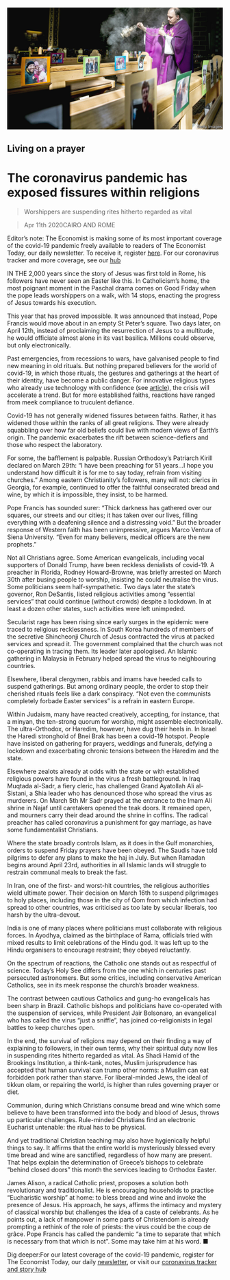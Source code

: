 ![](./images/20200411_IRP001_1.jpg)

## Living on a prayer

# The coronavirus pandemic has exposed fissures within religions

> Worshippers are suspending rites hitherto regarded as vital

> Apr 11th 2020CAIRO AND ROME

Editor’s note: The Economist is making some of its most important coverage of the covid-19 pandemic freely available to readers of The Economist Today, our daily newsletter. To receive it, register [here](https://www.economist.com//newslettersignup). For our coronavirus tracker and more coverage, see our [hub](https://www.economist.com//coronavirus)

IN THE 2,000 years since the story of Jesus was first told in Rome, his followers have never seen an Easter like this. In Catholicism’s home, the most poignant moment in the Paschal drama comes on Good Friday when the pope leads worshippers on a walk, with 14 stops, enacting the progress of Jesus towards his execution.

This year that has proved impossible. It was announced that instead, Pope Francis would move about in an empty St Peter’s square. Two days later, on April 12th, instead of proclaiming the resurrection of Jesus to a multitude, he would officiate almost alone in its vast basilica. Millions could observe, but only electronically.

Past emergencies, from recessions to wars, have galvanised people to find new meaning in old rituals. But nothing prepared believers for the world of covid-19, in which those rituals, the gestures and gatherings at the heart of their identity, have become a public danger. For innovative religious types who already use technology with confidence (see [article](https://www.economist.com//international/2020/04/11/churches-turn-to-the-internet-to-reach-their-flocks)), the crisis will accelerate a trend. But for more established faiths, reactions have ranged from meek compliance to truculent defiance.

Covid-19 has not generally widened fissures between faiths. Rather, it has widened those within the ranks of all great religions. They were already squabbling over how far old beliefs could live with modern views of Earth’s origin. The pandemic exacerbates the rift between science-defiers and those who respect the laboratory.

For some, the bafflement is palpable. Russian Orthodoxy’s Patriarch Kirill declared on March 29th: “I have been preaching for 51 years...I hope you understand how difficult it is for me to say today, refrain from visiting churches.” Among eastern Christianity’s followers, many will not: clerics in Georgia, for example, continued to offer the faithful consecrated bread and wine, by which it is impossible, they insist, to be harmed.

Pope Francis has sounded surer: “Thick darkness has gathered over our squares, our streets and our cities; it has taken over our lives, filling everything with a deafening silence and a distressing void.” But the broader response of Western faith has been unimpressive, argues Marco Ventura of Siena University. “Even for many believers, medical officers are the new prophets.”

Not all Christians agree. Some American evangelicals, including vocal supporters of Donald Trump, have been reckless denialists of covid-19. A preacher in Florida, Rodney Howard-Browne, was briefly arrested on March 30th after busing people to worship, insisting he could neutralise the virus. Some politicians seem half-sympathetic. Two days later the state’s governor, Ron DeSantis, listed religious activities among “essential services” that could continue (without crowds) despite a lockdown. In at least a dozen other states, such activities were left unimpeded.

Secularist rage has been rising since early surges in the epidemic were traced to religious recklessness. In South Korea hundreds of members of the secretive Shincheonji Church of Jesus contracted the virus at packed services and spread it. The government complained that the church was not co-operating in tracing them. Its leader later apologised. An Islamic gathering in Malaysia in February helped spread the virus to neighbouring countries.

Elsewhere, liberal clergymen, rabbis and imams have heeded calls to suspend gatherings. But among ordinary people, the order to stop their cherished rituals feels like a dark conspiracy. “Not even the communists completely forbade Easter services” is a refrain in eastern Europe.

Within Judaism, many have reacted creatively, accepting, for instance, that a minyan, the ten-strong quorum for worship, might assemble electronically. The ultra-Orthodox, or Haredim, however, have dug their heels in. In Israel the Haredi stronghold of Bnei Brak has been a covid-19 hotspot. People have insisted on gathering for prayers, weddings and funerals, defying a lockdown and exacerbating chronic tensions between the Haredim and the state.

Elsewhere zealots already at odds with the state or with established religious powers have found in the virus a fresh battleground. In Iraq Muqtada al-Sadr, a fiery cleric, has challenged Grand Ayatollah Ali al-Sistani, a Shia leader who has denounced those who spread the virus as murderers. On March 5th Mr Sadr prayed at the entrance to the Imam Ali shrine in Najaf until caretakers opened the teak doors. It remained open, and mourners carry their dead around the shrine in coffins. The radical preacher has called coronavirus a punishment for gay marriage, as have some fundamentalist Christians.

Where the state broadly controls Islam, as it does in the Gulf monarchies, orders to suspend Friday prayers have been obeyed. The Saudis have told pilgrims to defer any plans to make the haj in July. But when Ramadan begins around April 23rd, authorities in all Islamic lands will struggle to restrain communal meals to break the fast.

In Iran, one of the first- and worst-hit countries, the religious authorities wield ultimate power. Their decision on March 16th to suspend pilgrimages to holy places, including those in the city of Qom from which infection had spread to other countries, was criticised as too late by secular liberals, too harsh by the ultra-devout.

India is one of many places where politicians must collaborate with religious forces. In Ayodhya, claimed as the birthplace of Rama, officials tried with mixed results to limit celebrations of the Hindu god. It was left up to the Hindu organisers to encourage restraint; they obeyed reluctantly.

On the spectrum of reactions, the Catholic one stands out as respectful of science. Today’s Holy See differs from the one which in centuries past persecuted astronomers. But some critics, including conservative American Catholics, see in its meek response the church’s broader weakness.

The contrast between cautious Catholics and gung-ho evangelicals has been sharp in Brazil. Catholic bishops and politicians have co-operated with the suspension of services, while President Jair Bolsonaro, an evangelical who has called the virus “just a sniffle”, has joined co-religionists in legal battles to keep churches open.

In the end, the survival of religions may depend on their finding a way of explaining to followers, in their own terms, why their spiritual duty now lies in suspending rites hitherto regarded as vital. As Shadi Hamid of the Brookings Institution, a think-tank, notes, Muslim jurisprudence has accepted that human survival can trump other norms: a Muslim can eat forbidden pork rather than starve. For liberal-minded Jews, the ideal of tikkun olam, or repairing the world, is higher than rules governing prayer or diet.

Communion, during which Christians consume bread and wine which some believe to have been transformed into the body and blood of Jesus, throws up particular challenges. Rule-minded Christians find an electronic Eucharist untenable: the ritual has to be physical.

And yet traditional Christian teaching may also have hygienically helpful things to say. It affirms that the entire world is mysteriously blessed every time bread and wine are sanctified, regardless of how many are present. That helps explain the determination of Greece’s bishops to celebrate “behind closed doors” this month the services leading to Orthodox Easter.

James Alison, a radical Catholic priest, proposes a solution both revolutionary and traditionalist. He is encouraging households to practise “Eucharistic worship” at home: to bless bread and wine and invoke the presence of Jesus. His approach, he says, affirms the intimacy and mystery of classical worship but challenges the idea of a caste of celebrants. As he points out, a lack of manpower in some parts of Christendom is already prompting a rethink of the role of priests: the virus could be the coup de grâce. Pope Francis has called the pandemic “a time to separate that which is necessary from that which is not”. Some may take him at his word. ■

Dig deeper:For our latest coverage of the covid-19 pandemic, register for The Economist Today, our daily [newsletter](https://www.economist.com//newslettersignup), or visit our [coronavirus tracker and story hub](https://www.economist.com//coronavirus)